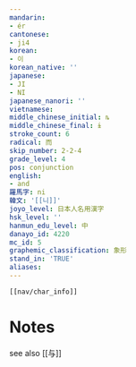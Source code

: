 ```yaml
---
mandarin:
- ér
cantonese:
- ji4
korean:
- 이
korean_native: ''
japanese:
- JI
- NI
japanese_nanori: ''
vietnamese:
middle_chinese_initial: ȵ
middle_chinese_final: ɨ
stroke_count: 6
radical: 而
skip_number: 2-2-4
grade_level: 4
pos: conjunction
english:
- and
羅馬字: ni
韓文: '[[니]]'
joyo_level: 日本人名用漢字
hsk_level: ''
hanmun_edu_level: 中
danayo_id: 4220
mc_id: 5
graphemic_classification: 象形
stand_in: 'TRUE'
aliases:
---
```

```meta-bind-embed
[[nav/char_info]]
```
# Notes
see also [[与]]